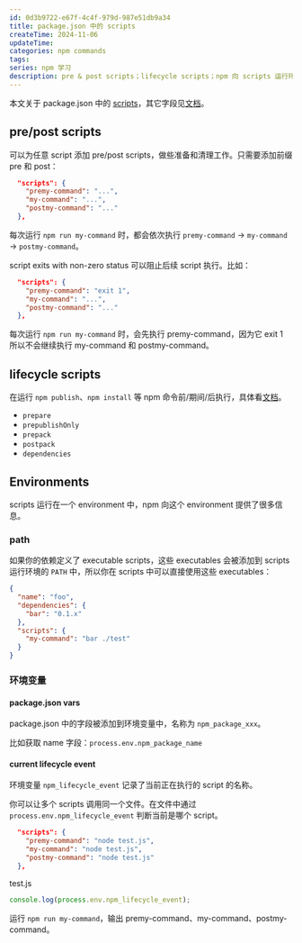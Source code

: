 ```yaml
---
id: 0d3b9722-e67f-4c4f-979d-987e51db9a34
title: package.json 中的 scripts
createTime: 2024-11-06
updateTime:
categories: npm commands
tags:
series: npm 学习
description: pre & post scripts；lifecycle scripts；npm 向 scripts 运行环境中添加了很多有用的内容：将依赖的 executables 添加到 PATH，将 package.json 字段、npm config 等添加到环境变量
---
```


本文关于 package.json 中的 [scripts](https://docs.npmjs.com/cli/v10/using-npm/scripts)，其它字段见[文档](https://docs.npmjs.com/cli/v10/configuring-npm/package-json)。

## pre/post scripts

可以为任意 script 添加 pre/post scripts，做些准备和清理工作。只需要添加前缀 pre 和 post：

```json
  "scripts": {
    "premy-command": "...",
    "my-command": "...",
    "postmy-command": "..."
  },
```

每次运行 `npm run my-command` 时，都会依次执行 `premy-command` -> `my-command` -> `postmy-command`。

script exits with non-zero status 可以阻止后续 script 执行。比如：

```json
  "scripts": {
    "premy-command": "exit 1",
    "my-command": "...",
    "postmy-command": "..."
  },
```

每次运行 `npm run my-command` 时，会先执行 premy-command，因为它 exit 1 所以不会继续执行 my-command 和 postmy-command。

## lifecycle scripts

在运行 `npm publish`、`npm install` 等 npm 命令前/期间/后执行，具体看[文档](https://docs.npmjs.com/cli/v10/using-npm/scripts#life-cycle-scripts)。

- `prepare`
- `prepublishOnly`
- `prepack`
- `postpack`
- `dependencies`

## Environments

scripts 运行在一个 environment 中，npm 向这个 environment 提供了很多信息。

### path

如果你的依赖定义了 executable scripts，这些 executables 会被添加到 scripts 运行环境的 `PATH` 中，所以你在 scripts 中可以直接使用这些 executables：

```json
{
  "name": "foo",
  "dependencies": {
    "bar": "0.1.x"
  },
  "scripts": {
    "my-command": "bar ./test"
  }
}
```

### 环境变量

#### package.json vars

package.json 中的字段被添加到环境变量中，名称为 `npm_package_xxx`。

比如获取 name 字段：`process.env.npm_package_name`

#### current lifecycle event

环境变量 `npm_lifecycle_event` 记录了当前正在执行的 script 的名称。

你可以让多个 scripts 调用同一个文件。在文件中通过 `process.env.npm_lifecycle_event` 判断当前是哪个 script。

```json
  "scripts": {
    "premy-command": "node test.js",
    "my-command": "node test.js",
    "postmy-command": "node test.js"
  },
```

test.js

```js
console.log(process.env.npm_lifecycle_event);
```

运行 `npm run my-command`，输出 premy-command、my-command、postmy-command。
